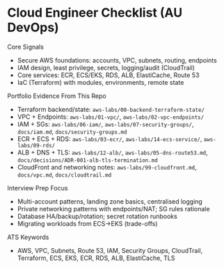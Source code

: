 # Cloud Engineer Checklist (AU DevOps)

Core Signals

- Secure AWS foundations: accounts, VPC, subnets, routing, endpoints
- IAM design, least privilege, secrets, logging/audit (CloudTrail)
- Core services: ECR, ECS/EKS, RDS, ALB, ElastiCache, Route 53
- IaC (Terraform) with modules, environments, remote state

Portfolio Evidence From This Repo

- Terraform backend/state: `aws-labs/00-backend-terraform-state/`
- VPC + Endpoints: `aws-labs/01-vpc/`, `aws-labs/02-vpc-endpoints/`
- IAM + SGs: `aws-labs/06-iam/`, `aws-labs/07-security-groups/`, `docs/iam.md`, `docs/security-groups.md`
- ECR + ECS + RDS: `aws-labs/03-ecr/`, `aws-labs/14-ecs-service/`, `aws-labs/09-rds/`
- ALB + DNS + TLS: `aws-labs/12-alb/`, `aws-labs/05-dns-route53.md`, `docs/decisions/ADR-001-alb-tls-termination.md`
- CloudFront and networking notes: `aws-labs/99-cloudfront.md`, `docs/vpc.md`, `docs/cloudtrail.md`

Interview Prep Focus

- Multi-account patterns, landing zone basics, centralised logging
- Private networking patterns with endpoints/NAT; SG rules rationale
- Database HA/backup/rotation; secret rotation runbooks
- Migrating workloads from ECS→EKS (trade-offs)

ATS Keywords

- AWS, VPC, Subnets, Route 53, IAM, Security Groups, CloudTrail, Terraform, ECS, EKS, ECR, RDS, ALB, ElastiCache, TLS
